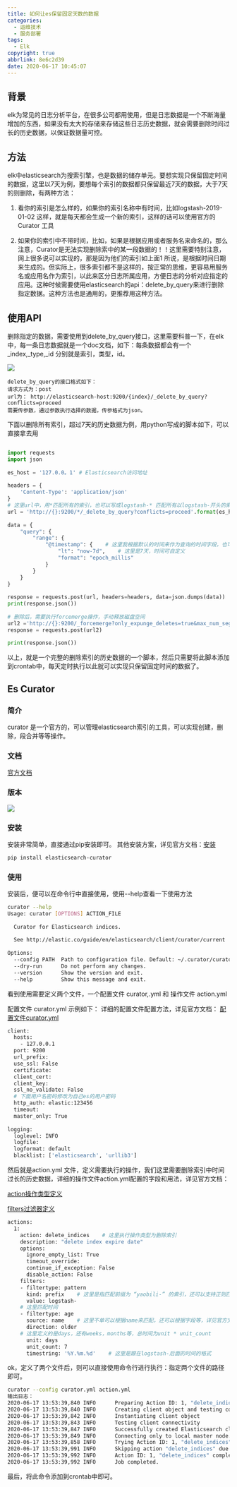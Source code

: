 ```yaml
---
title: 如何让es保留固定天数的数据
categories:
  - 运维技术
  - 服务部署
tags:
  - Elk
copyright: true
abbrlink: 8e6c2d39
date: 2020-06-17 10:45:07
---
```


## 背景

elk为常见的日志分析平台，在很多公司都用使用，但是日志数据是一个不断海量增加的东西，如果没有太大的存储来存储这些日志历史数据，就会需要删除时间过长的历史数据，以保证数据量可控。



<!--more-->

## 方法

elk中elasticsearch为搜索引擎，也是数据的储存单元。要想实现只保留固定时间的数据，这里以7天为例，要想每个索引的数据都只保留最近7天的数据，大于7天的则删除，有两种方法：

1.  看你的索引是怎么样的，如果你的索引名称中有时间，比如logstash-2019-01-02 这样，就是每天都会生成一个新的索引，这样的话可以使用官方的Curator 工具

2.  如果你的索引中不带时间，比如，如果是根据应用或者服务名来命名的，那么注意，Curator是无法实现删除索中的某一段数据的！！这里需要特别注意，网上很多说可以实现的，那是因为他们的索引如上面1 所说，是根据时间日期来生成的。但实际上，很多索引都不是这样的，按正常的思维，更容易用服务名或应用名作为索引，以此来区分日志所属应用，方便日志的分析对应指定的应用。这种时候需要使用elasticsearch的api：delete_by_query来进行删除指定数据。这种方法也是通用的，更推荐用这种方法。

## 使用API

删除指定的数据，需要使用到delete_by_query接口，这里需要科普一下，在elk中，每一条日志数据就是一个doc文档，如下：每条数据都会有一个_index,_type,_id 分别就是索引，类型，id。

![](如何让es保留固定天数的数据/1.png)

```
delete_by_query的接口格式如下：
请求方式为：post  
url为： http://elasticsearch-host:9200/{index}/_delete_by_query?conflicts=proceed
需要传参数，通过参数执行选择的数据，传参格式为json。
```

下面以删除所有索引，超过7天的历史数据为例，用python写成的脚本如下，可以直接拿去用

```python

import requests
import json
 
es_host = '127.0.0。1' # Elasticsearch访问地址
 
headers = {
    'Content-Type': 'application/json'
}
# 这里url中，用*匹配所有的索引，也可以写成logstash-* 匹配所有以logstash-开头的索引等等。
url = 'http://{}:9200/*/_delete_by_query?conflicts=proceed'.format(es_host)
 
data = {
    "query": {
        "range": {
            "@timestamp": {    # 这里我根据默认的时间来作为查询的时间字段，也可以是自定义的
                "lt": "now-7d",    # 这里是7天，时间可自定义
                "format": "epoch_millis"
            }
        }
    }
}
 
response = requests.post(url, headers=headers, data=json.dumps(data))
print(response.json())
 
# 删除后，需要执行forcemerge操作，手动释放磁盘空间
url2 ='http://{}:9200/_forcemerge?only_expunge_deletes=true&max_num_segments=1'.format(es_host)
response = requests.post(url2)
 
print(response.json())
```

以上，就是一个完整的删除索引的历史数据的一个脚本，然后只需要将此脚本添加到crontab中，每天定时执行以此就可以实现只保留固定时间的数据了。

## Es Curator

### 简介

curator 是一个官方的，可以管理elasticsearch索引的工具，可以实现创建，删除，段合并等等操作。



### 文档

[官方文档](https://www.elastic.co/guide/en/elasticsearch/client/curator/current/index.html)



### 版本

![](如何让es保留固定天数的数据/2.png)

### 安装

安装非常简单，直接通过pip安装即可。 其他安装方案，详见官方文档：[安装](https://www.elastic.co/guide/en/elasticsearch/client/curator/current/installation.html)

```bash
pip install elasticsearch-curator
```

### 使用

 安装后，便可以在命令行中直接使用，使用--help查看一下使用方法

```bash
curator --help
Usage: curator [OPTIONS] ACTION_FILE
 
  Curator for Elasticsearch indices.
 
  See http://elastic.co/guide/en/elasticsearch/client/curator/current
 
Options:
  --config PATH  Path to configuration file. Default: ~/.curator/curator.yml
  --dry-run      Do not perform any changes.
  --version      Show the version and exit.
  --help         Show this message and exit.
```

看到使用需要定义两个文件，一个配置文件 curator,.yml 和 操作文件 action.yml

配置文件 curator.yml 示例如下： 详细的配置文件配置方法，详见官方文档： [配置文件curator.yml](https://www.elastic.co/guide/en/elasticsearch/client/curator/current/configfile.html)

```bash
client:
  hosts:
    - 127.0.0.1
  port: 9200
  url_prefix:
  use_ssl: False
  certificate:
  client_cert:
  client_key:
  ssl_no_validate: False
  # 下面用户名密码修改为自己es的用户密码
  http_auth: elastic:123456
  timeout:
  master_only: True
 
logging:
  loglevel: INFO
  logfile:
  logformat: default
  blacklist: ['elasticsearch', 'urllib3']
```

然后就是action.yml 文件，定义需要执行的操作，我们这里需要删除索引中时间过长的历史数据，详细的操作文件action.yml配置的字段和用法，详见官方文档： 

[action操作类型定义](https://www.elastic.co/guide/en/elasticsearch/client/curator/current/actions.html)

[filters过滤器定义](https://www.elastic.co/guide/en/elasticsearch/client/curator/current/filters.html)

```bash
actions:
  1:
    action: delete_indices    # 这里执行操作类型为删除索引
    description: "delete index expire date"
    options:
      ignore_empty_list: True
      timeout_override:
      continue_if_exception: False
      disable_action: False
    filters:
    - filtertype: pattern
      kind: prefix    # 这里是指匹配前缀为 “yaobili-” 的索引，还可以支持正则匹配等，详见官方文档
      value: logstash-
    # 这里匹配时间
    - filtertype: age
      source: name    # 这里不单可以根据name来匹配，还可以根据字段等，详见官方文档
      direction: older
    # 这里定义的是days，还有weeks，months等，总时间为unit * unit_count
      unit: days
      unit_count: 7
      timestring: '%Y.%m.%d'    # 这里是跟在logstash-后面的时间的格式
```

ok，定义了两个文件后，则可以直接使用命令行进行执行：指定两个文件的路径即可。

```bash
curator --config curator.yml action.yml 
输出日志：
2020-06-17 13:53:39,840 INFO      Preparing Action ID: 1, "delete_indices"
2020-06-17 13:53:39,840 INFO      Creating client object and testing connection
2020-06-17 13:53:39,842 INFO      Instantiating client object
2020-06-17 13:53:39,843 INFO      Testing client connectivity
2020-06-17 13:53:39,847 INFO      Successfully created Elasticsearch client object with provided settings
2020-06-17 13:53:39,849 INFO      Connecting only to local master node...
2020-06-17 13:53:39,858 INFO      Trying Action ID: 1, "delete_indices": delete index expire date
2020-06-17 13:53:39,991 INFO      Skipping action "delete_indices" due to empty list: <class 'curator.exceptions.NoIndices'>
2020-06-17 13:53:39,992 INFO      Action ID: 1, "delete_indices" completed.
2020-06-17 13:53:39,992 INFO      Job completed.

```

最后，将此命令添加到crontab中即可。
